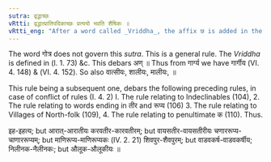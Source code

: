 ```yaml
---
sutra: वृद्धाच्छः
vRtti: वृद्धात्प्रातिपदिकाच्छः प्रत्ययो भवति शैषिकः ॥
vRtti_eng: "After a word called _Vriddha_, the affix छ is added in the remaining senses."
---
```

The word गोत्र does not govern this _sutra_. This is a general rule. The _Vriddha_ is defined in (l. 1. 73) &c. This debars अण् ॥ Thus from गार्ग्य we have गार्गीय (VI. 4. 148) & (VI. 4. 152). So also वात्सीयः, शालीयः, मालीयः, ॥

This rule being a subsequent one, debars the following preceding rules, in case of conflict of rules (I. 4. 2) I. The rule relating to Indeclinables (104), 2. The rule relating to words ending in तीर and रूप्य (106) 3. The rule relating to Villages of North-folk (109), 4. The rule relating to penultimate क (110). Thus.

इह-इहत्य; but आरात्-आरातीयः करवतीर-कारवतीरम्; but वायसतीर-वायसतीरीयः चणाररूप्य-चाणाररूप्यम्; but माणिरूप्य-माणिरूप्यकः (IV. 2. 21) शिवपुर-शैवपुरम्; but वाडवकर्ष-वाडवकर्षीय; निलीनक-नैलीनकः; but औलूक-औलूकीयः ॥
